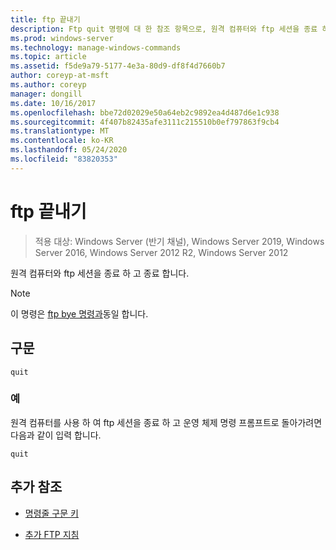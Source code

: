 ```yaml
---
title: ftp 끝내기
description: Ftp quit 명령에 대 한 참조 항목으로, 원격 컴퓨터와 ftp 세션을 종료 하 고 종료 됩니다.
ms.prod: windows-server
ms.technology: manage-windows-commands
ms.topic: article
ms.assetid: f5de9a79-5177-4e3a-80d9-df8f4d7660b7
author: coreyp-at-msft
ms.author: coreyp
manager: dongill
ms.date: 10/16/2017
ms.openlocfilehash: bbe72d02029e50a64eb2c9892ea4d487d6e1c938
ms.sourcegitcommit: 4f407b82435afe3111c215510b0ef797863f9cb4
ms.translationtype: MT
ms.contentlocale: ko-KR
ms.lasthandoff: 05/24/2020
ms.locfileid: "83820353"
---
```

# <a name="ftp-quit"></a>ftp 끝내기

> 적용 대상: Windows Server (반기 채널), Windows Server 2019, Windows Server 2016, Windows Server 2012 R2, Windows Server 2012

원격 컴퓨터와 ftp 세션을 종료 하 고 종료 합니다.

> [!NOTE]
> 이 명령은 [ftp bye 명령과](ftp-bye.md)동일 합니다.

## <a name="syntax"></a>구문

```
quit
```

### <a name="examples"></a>예

원격 컴퓨터를 사용 하 여 ftp 세션을 종료 하 고 운영 체제 명령 프롬프트로 돌아가려면 다음과 같이 입력 합니다.

```
quit
```

## <a name="additional-references"></a>추가 참조

- [명령줄 구문 키](command-line-syntax-key.md)

- [추가 FTP 지침](https://docs.microsoft.com/previous-versions/orphan-topics/ws.10/cc756013(v=ws.10))
